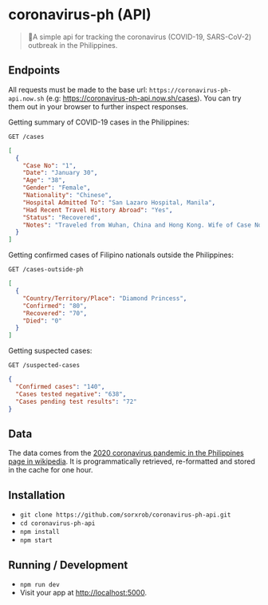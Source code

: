 # coronavirus-ph (API)

> 🦠A simple api for tracking the coronavirus (COVID-19, SARS-CoV-2) outbreak in the Philippines.

## Endpoints

All requests must be made to the base url: ``https://coronavirus-ph-api.now.sh`` (e.g: https://coronavirus-ph-api.now.sh/cases). You can try them out in your browser to further inspect responses.

Getting summary of COVID-19 cases in the Philippines:
```http
GET /cases
```
```json
[
  {
    "Case No": "1",
    "Date": "January 30",
    "Age": "38",
    "Gender": "Female",
    "Nationality": "Chinese",
    "Hospital Admitted To": "San Lazaro Hospital, Manila",
    "Had Recent Travel History Abroad": "Yes",
    "Status": "Recovered",
    "Notes": "Traveled from Wuhan, China and Hong Kong. Wife of Case No. 2; discharged on February 10."
  }
]

```

Getting confirmed cases of Filipino
nationals outside the Philippines:
```http
GET /cases-outside-ph
```
```json
[
  {
    "Country/Territory/Place": "Diamond Princess",
    "Confirmed": "80",
    "Recovered": "70",
    "Died": "0"
  }
]
```

Getting suspected cases:
```http
GET /suspected-cases
```
```json
{
  "Confirmed cases": "140",
  "Cases tested negative": "638",
  "Cases pending test results": "72"
}
```

## Data

The data comes from the [2020 coronavirus pandemic in the Philippines page in wikipedia](https://en.wikipedia.org/wiki/2020_coronavirus_pandemic_in_the_Philippines). It is
programmatically retrieved, re-formatted and stored in the cache for one hour.

## Installation

* `git clone https://github.com/sorxrob/coronavirus-ph-api.git`
* `cd coronavirus-ph-api`
* `npm install`
* `npm start`

## Running / Development

* `npm run dev`
* Visit your app at [http://localhost:5000](http://localhost:5000).